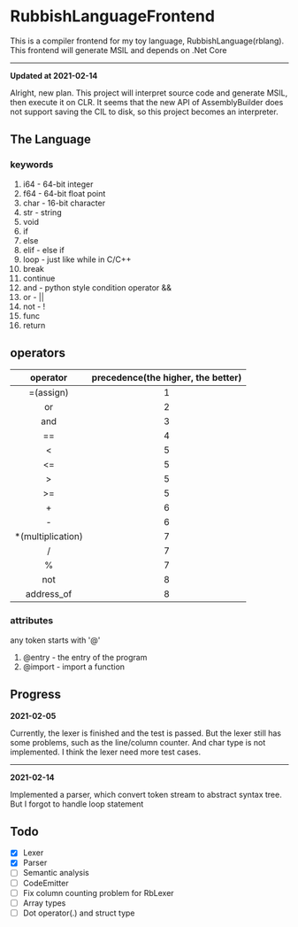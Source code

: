 ﻿# RubbishLanguageFrontend

This is a compiler frontend for my toy language, RubbishLanguage(rblang). This frontend will generate MSIL and depends on .Net Core

---

__Updated at 2021-02-14__

Alright, new plan. This project will interpret source code and generate MSIL, then execute it on CLR. It seems that the new API of AssemblyBuilder does not support saving the CIL to disk, so this project becomes an interpreter.
## The Language

### keywords

1. i64 - 64-bit integer
2. f64 - 64-bit float point
3. char - 16-bit character 
4. str - string
5. void
6. if 
7. else
8. elif - else if
9. loop - just like while in C/C++
10. break
11. continue
12. and - python style condition operator &&
13. or - ||
14. not - !
15. func
16. return

## operators
|     operator      | precedence(the higher, the better) |
| :---------------: | :--------------------------------: |
|     =(assign)     |                 1                  |
|        or         |                 2                  |
|        and        |                 3                  |
|        ==         |                 4                  |
|         <         |                 5                  |
|        <=         |                 5                  |
|         >         |                 5                  |
|        >=         |                 5                  |
|         +         |                 6                  |
|         -         |                 6                  |
| *(multiplication) |                 7                  |
|         /         |                 7                  |
|         %         |                 7                  |
|        not        |                 8                  |
|    address_of     |                 8                  |

### attributes
any token starts with '@'

1. @entry - the entry of the program
2. @import - import a function

## Progress

__2021-02-05__

Currently, the lexer is finished and the test is passed. But the lexer still has some problems, such as the line/column counter. And char type is not implemented. I think the lexer need more test cases.

---

__2021-02-14__

Implemented a parser, which convert token stream to abstract syntax tree. But I forgot to handle loop statement

## Todo

- [x] Lexer
- [x] Parser
- [ ] Semantic analysis
- [ ] CodeEmitter
- [ ] Fix column counting problem for RbLexer
- [ ] Array types
- [ ] Dot operator(.) and struct type